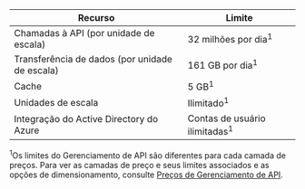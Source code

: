 | Recurso | Limite |
| --- | --- |
| Chamadas à API (por unidade de escala) |32 milhões por dia<sup>1</sup> |
| Transferência de dados (por unidade de escala) |161 GB por dia<sup>1</sup> |
| Cache |5 GB<sup>1</sup> |
| Unidades de escala |Ilimitado<sup>1</sup> |
| Integração do Active Directory do Azure |Contas de usuário ilimitadas<sup>1</sup> |

<sup>1</sup>Os limites do Gerenciamento de API são diferentes para cada camada de preços. Para ver as camadas de preço e seus limites associados e as opções de dimensionamento, consulte [Preços de Gerenciamento de API](https://azure.microsoft.com/pricing/details/api-management/).

<!---HONumber=AcomDC_0128_2016-->